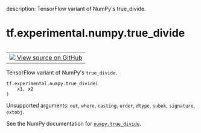 description: TensorFlow variant of NumPy's true_divide.

<div itemscope itemtype="http://developers.google.com/ReferenceObject">
<meta itemprop="name" content="tf.experimental.numpy.true_divide" />
<meta itemprop="path" content="Stable" />
</div>

# tf.experimental.numpy.true_divide

<!-- Insert buttons and diff -->

<table class="tfo-notebook-buttons tfo-api nocontent" align="left">
<td>
  <a target="_blank" href="https://github.com/tensorflow/tensorflow/blob/r2.4/tensorflow/python/ops/numpy_ops/np_math_ops.py#L109-L130">
    <img src="https://www.tensorflow.org/images/GitHub-Mark-32px.png" />
    View source on GitHub
  </a>
</td>
</table>



TensorFlow variant of NumPy's `true_divide`.

<pre class="devsite-click-to-copy prettyprint lang-py tfo-signature-link">
<code>tf.experimental.numpy.true_divide(
    x1, x2
)
</code></pre>



<!-- Placeholder for "Used in" -->

Unsupported arguments: `out`, `where`, `casting`, `order`, `dtype`, `subok`, `signature`, `extobj`.

See the NumPy documentation for [`numpy.true_divide`](https://numpy.org/doc/1.16/reference/generated/numpy.true_divide.html).